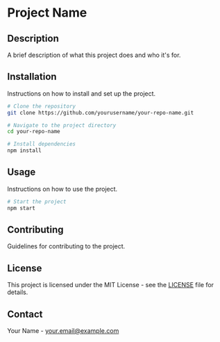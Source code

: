 # Project Name

## Description
A brief description of what this project does and who it's for.

## Installation
Instructions on how to install and set up the project.

```bash
# Clone the repository
git clone https://github.com/yourusername/your-repo-name.git

# Navigate to the project directory
cd your-repo-name

# Install dependencies
npm install
```

## Usage
Instructions on how to use the project.

```bash
# Start the project
npm start
```

## Contributing
Guidelines for contributing to the project.

## License
This project is licensed under the MIT License - see the [LICENSE](LICENSE) file for details.

## Contact
Your Name - your.email@example.com